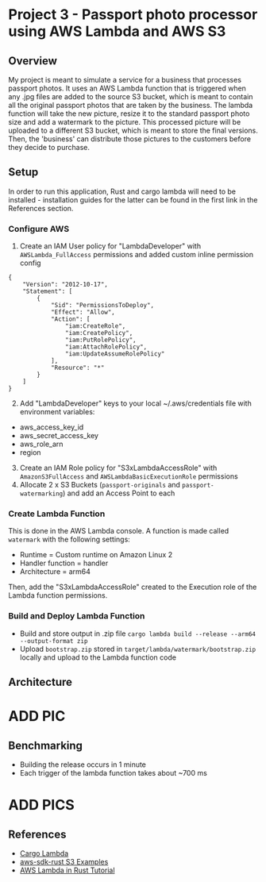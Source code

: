 # Project 3 - Passport photo processor using AWS Lambda and AWS S3

## Overview 
My project is meant to simulate a service for a business that processes passport photos. It uses an AWS Lambda function that is triggered when any .jpg files are added to the source S3 bucket, which is meant to contain all the original passport photos that are taken by the business. The lambda function will take the new picture, resize it to the standard passport photo size and add a watermark to the picture. This processed picture will be uploaded to a different S3 bucket, which is meant to store the final versions. Then, the 'business' can distribute those pictures to the customers before they decide to purchase. 

## Setup
In order to run this application, Rust and cargo lambda will need to be installed - installation guides for the latter can be found in the first link in the References section. 


### Configure AWS
1. Create an IAM User policy for "LambdaDeveloper" with `AWSLambda_FullAccess` permissions and added custom inline permission config
```
{
    "Version": "2012-10-17",
    "Statement": [
        {
            "Sid": "PermissionsToDeploy",
            "Effect": "Allow",
            "Action": [
                "iam:CreateRole",
                "iam:CreatePolicy",
                "iam:PutRolePolicy",
                "iam:AttachRolePolicy",
                "iam:UpdateAssumeRolePolicy"
            ],
            "Resource": "*"
        }
    ]
}
```

2. Add "LambdaDeveloper" keys to your local ~/.aws/credentials file with environment variables: 
* aws_access_key_id
* aws_secret_access_key
* aws_role_arn
* region 

3. Create an IAM Role policy for "S3xLambdaAccessRole" with `AmazonS3FullAccess` and `AWSLambdaBasicExecutionRole` permissions
4. Allocate 2 x S3 Buckets (`passport-originals` and `passport-watermarking`) and add an Access Point to each


### Create Lambda Function 
This is done in the AWS Lambda console. A function is made called `watermark` with the following settings:
- Runtime = Custom runtime on Amazon Linux 2
- Handler function = handler
- Architecture = arm64

Then, add the "S3xLambdaAccessRole" created to the Execution role of the Lambda function permissions. 


### Build and Deploy Lambda Function 
- Build and store output in .zip file 
```cargo lambda build --release --arm64 --output-format zip```
- Upload `bootstrap.zip` stored in `target/lambda/watermark/bootstrap.zip` locally and upload to the Lambda function code 


## Architecture 

# ADD PIC 

## Benchmarking 
- Building the release occurs in 1 minute
- Each trigger of the lambda function takes about ~700 ms

# ADD PICS



## References
- [Cargo Lambda](https://www.cargo-lambda.info/guide/getting-started.html)
- [aws-sdk-rust S3 Examples](https://github.com/awslabs/aws-sdk-rust/tree/main/examples/s3)
- [AWS Lambda in Rust Tutorial](https://www.youtube.com/watch?v=PmtwtK6jyLc)